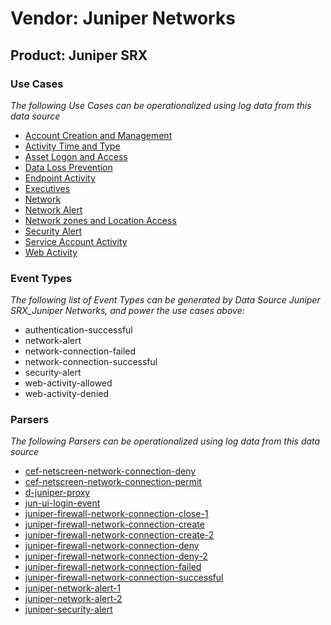 Vendor: Juniper Networks
========================
Product: Juniper SRX
--------------------

### Use Cases

_The following Use Cases can be operationalized using log data from this data source_

* [Account Creation and Management](../UseCases/usecase_account_creation_and_management.md)
* [Activity Time  and Type](../UseCases/usecase_activity_time__and_type.md)
* [Asset Logon and Access](../UseCases/usecase_asset_logon_and_access.md)
* [Data Loss Prevention](../UseCases/usecase_data_loss_prevention.md)
* [Endpoint Activity](../UseCases/usecase_endpoint_activity.md)
* [Executives](../UseCases/usecase_executives.md)
* [Network](../UseCases/usecase_network.md)
* [Network Alert](../UseCases/usecase_network_alert.md)
* [Network zones and Location Access](../UseCases/usecase_network_zones_and_location_access.md)
* [Security Alert](../UseCases/usecase_security_alert.md)
* [Service Account Activity](../UseCases/usecase_service_account_activity.md)
* [Web Activity](../UseCases/usecase_web_activity.md)


### Event Types

_The following list of Event Types can be generated by Data Source Juniper SRX_Juniper Networks, and power the use cases above:_

- authentication-successful
- network-alert
- network-connection-failed
- network-connection-successful
- security-alert
- web-activity-allowed
- web-activity-denied


### Parsers

_The following Parsers can be operationalized using log data from this data source_

* [cef-netscreen-network-connection-deny](../Parsers/parserContent_cef-netscreen-network-connection-deny.md)
* [cef-netscreen-network-connection-permit](../Parsers/parserContent_cef-netscreen-network-connection-permit.md)
* [d-juniper-proxy](../Parsers/parserContent_d-juniper-proxy.md)
* [jun-ui-login-event](../Parsers/parserContent_jun-ui-login-event.md)
* [juniper-firewall-network-connection-close-1](../Parsers/parserContent_juniper-firewall-network-connection-close-1.md)
* [juniper-firewall-network-connection-create](../Parsers/parserContent_juniper-firewall-network-connection-create.md)
* [juniper-firewall-network-connection-create-2](../Parsers/parserContent_juniper-firewall-network-connection-create-2.md)
* [juniper-firewall-network-connection-deny](../Parsers/parserContent_juniper-firewall-network-connection-deny.md)
* [juniper-firewall-network-connection-deny-2](../Parsers/parserContent_juniper-firewall-network-connection-deny-2.md)
* [juniper-firewall-network-connection-failed](../Parsers/parserContent_juniper-firewall-network-connection-failed.md)
* [juniper-firewall-network-connection-successful](../Parsers/parserContent_juniper-firewall-network-connection-successful.md)
* [juniper-network-alert-1](../Parsers/parserContent_juniper-network-alert-1.md)
* [juniper-network-alert-2](../Parsers/parserContent_juniper-network-alert-2.md)
* [juniper-security-alert](../Parsers/parserContent_juniper-security-alert.md)
